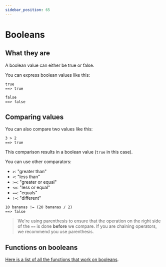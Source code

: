 ```yaml
---
sidebar_position: 65
---
```


# Booleans

## What they are

A boolean value can either be true or false.

You can express boolean values like this:

```deci live
true
==> true
```

```deci live
false
==> false
```

## Comparing values

You can also compare two values like this:

```deci live
3 > 2
==> true
```

This comparison results in a boolean value (`true` in this case).

You can use other comparators:

- `>`: "greater than"
- `<`: "less than"
- `>=`: "greater or equal"
- `<=`: "less or equal"
- `==`: "equals"
- `!=`: "different"

```deci live
10 bananas != (20 bananas / 2)
==> false
```

> We're using parenthesis to ensure that the operation on the right side of the `==` is done **before** we compare. If you are chaining operators, we recommend you use parenthesis.

## Functions on booleans

[Here is a list of all the functions that work on booleans](/docs/docs/language/built-in-functions/functions-for-booleans).